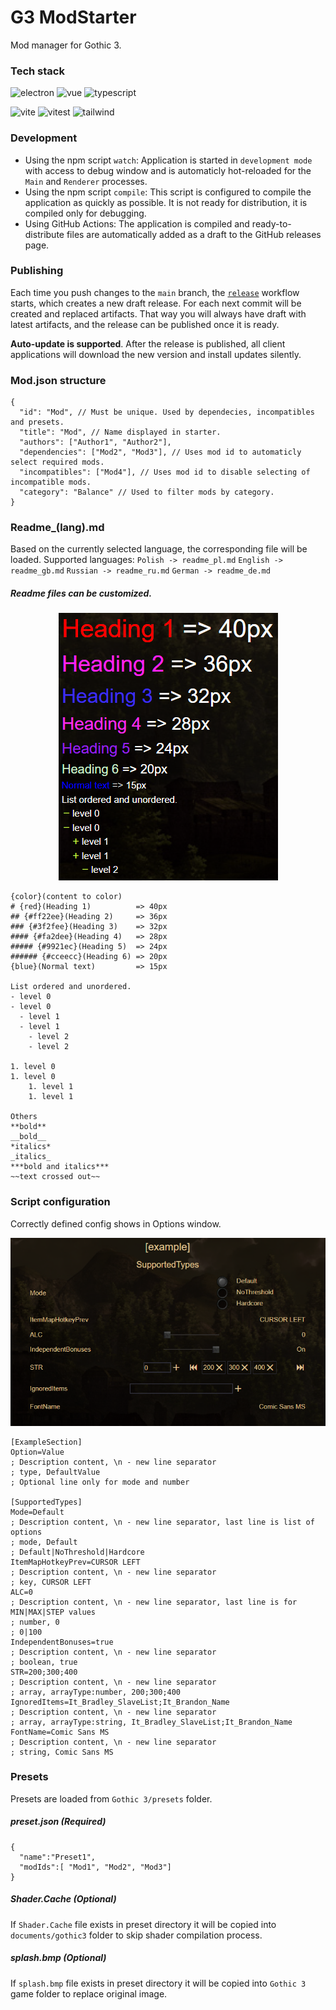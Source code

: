 # G3 ModStarter
Mod manager for Gothic 3.

### Tech stack

<p >
<img src="https://upload.wikimedia.org/wikipedia/commons/9/91/Electron_Software_Framework_Logo.svg" alt="electron" width=200>
<img src="https://static-00.iconduck.com/assets.00/vue-icon-512x442-j09z7tua.png"  alt="vue" width=200>
<img src="https://upload.wikimedia.org/wikipedia/commons/thumb/4/4c/Typescript_logo_2020.svg/2048px-Typescript_logo_2020.svg.png"  alt="typescript" width=200>
</p>
<p>
<img src="https://upload.wikimedia.org/wikipedia/commons/f/f1/Vitejs-logo.svg" alt="vite" width=200>
<img src="https://user-images.githubusercontent.com/11247099/145112184-a9ff6727-661c-439d-9ada-963124a281f7.png" alt="vitest" width=200>
<img src="https://encrypted-tbn0.gstatic.com/images?q=tbn:ANd9GcTSDKn3vA2YUbXzN0ZC3gALWJ08gJN-Drl15w&s" alt="tailwind" width=200>
</p>

### Development

- Using the npm script `watch`: Application is started in `development mode` with access to debug window and is automaticly hot-reloaded for the `Main` and `Renderer` processes.
- Using the npm script `compile`: This script is configured to compile the application as quickly as possible. It is not ready for distribution, it is compiled only for debugging.
- Using GitHub Actions: The application is compiled and ready-to-distribute files are automatically added as a draft to the GitHub releases page.

### Publishing
Each time you push changes to the `main` branch, the [`release`](.github/workflows/release.yml) workflow starts, which creates a new draft release. For each next commit will be created and replaced artifacts. That way you will always have draft with latest artifacts, and the release can be published once it is ready. 

**Auto-update is supported**. After the release is published, all client applications will download the new version and install updates silently.


### Mod.json structure
```
{
  "id": "Mod", // Must be unique. Used by dependecies, incompatibles and presets.
  "title": "Mod", // Name displayed in starter.
  "authors": ["Author1", "Author2"],
  "dependencies": ["Mod2", "Mod3"], // Uses mod id to automaticly select required mods.
  "incompatibles": ["Mod4"], // Uses mod id to disable selecting of incompatible mods.
  "category": "Balance" // Used to filter mods by category.
}
```

### Readme_(lang).md
Based on the currently selected language, the corresponding file will be loaded.
Supported languages:
`Polish -> readme_pl.md`
`English -> readme_gb.md`
`Russian -> readme_ru.md`
`German -> readme_de.md`

##### Readme files can be customized.
<p align="center">
<img  src="readme/customize.png">
</p>

```
{color}(content to color)
# {red}(Heading 1)          => 40px
## {#ff22ee}(Heading 2)     => 36px
### {#3f2fee}(Heading 3)    => 32px
#### {#fa2dee}(Heading 4)   => 28px
##### {#9921ec}(Heading 5)  => 24px
###### {#cceecc}(Heading 6) => 20px
{blue}(Normal text)         => 15px

List ordered and unordered.
- level 0
- level 0
  - level 1
  - level 1
    - level 2
    - level 2

1. level 0
1. level 0
    1. level 1
    1. level 1

Others
**bold**    
__bold__    
*italics*    
_italics_    
***bold and italics***
~~text crossed out~~
```

### Script configuration
Correctly defined config shows in Options window.
<p align="center">
<img  src="readme/ini_config.png">
</p>

```
[ExampleSection]
Option=Value
; Description content, \n - new line separator
; type, DefaultValue
; Optional line only for mode and number

[SupportedTypes]
Mode=Default
; Description content, \n - new line separator, last line is list of options
; mode, Default
; Default|NoThreshold|Hardcore
ItemMapHotkeyPrev=CURSOR LEFT
; Description content, \n - new line separator
; key, CURSOR LEFT
ALC=0
; Description content, \n - new line separator, last line is for MIN|MAX|STEP values
; number, 0
; 0|100
IndependentBonuses=true
; Description content, \n - new line separator
; boolean, true
STR=200;300;400
; Description content, \n - new line separator
; array, arrayType:number, 200;300;400
IgnoredItems=It_Bradley_SlaveList;It_Brandon_Name
; Description content, \n - new line separator
; array, arrayType:string, It_Bradley_SlaveList;It_Brandon_Name
FontName=Comic Sans MS
; Description content, \n - new line separator
; string, Comic Sans MS
```

### Presets

Presets are loaded from ```Gothic 3/presets``` folder.

##### preset.json (Required)
```
{
  "name":"Preset1",
  "modIds":[ "Mod1", "Mod2", "Mod3"]
}
```

##### Shader.Cache (Optional)
If ```Shader.Cache``` file exists in preset directory it will be copied into ```documents/gothic3``` folder to skip shader compilation process.
##### splash.bmp (Optional)
If ```splash.bmp``` file exists in preset directory it will be copied into ```Gothic 3``` game folder to replace original image.
